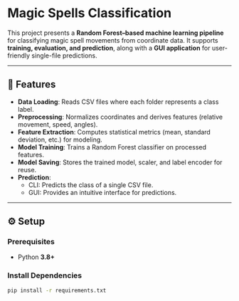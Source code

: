 # Magic Spells Classification

This project presents a **Random Forest–based machine learning pipeline** for classifying magic spell movements from coordinate data. It supports **training, evaluation, and prediction**, along with a **GUI application** for user-friendly single-file predictions.  

---

## 🚀 Features  

- **Data Loading**: Reads CSV files where each folder represents a class label.  
- **Preprocessing**: Normalizes coordinates and derives features (relative movement, speed, angles).  
- **Feature Extraction**: Computes statistical metrics (mean, standard deviation, etc.) for modeling.  
- **Model Training**: Trains a Random Forest classifier on processed features.  
- **Model Saving**: Stores the trained model, scaler, and label encoder for reuse.  
- **Prediction**:  
  - CLI: Predicts the class of a single CSV file.  
  - GUI: Provides an intuitive interface for predictions.  

---

## ⚙️ Setup  

### Prerequisites  
- Python **3.8+**  

### Install Dependencies  
```bash
pip install -r requirements.txt
